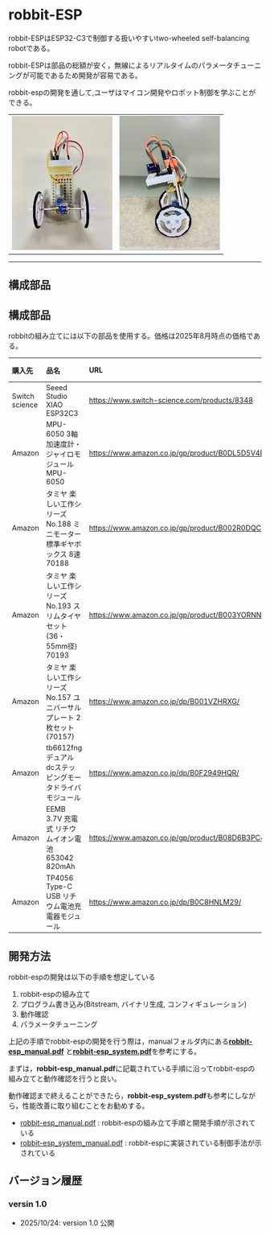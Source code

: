 # robbit-ESP
 
robbit-ESPはESP32-C3で制御する扱いやすいtwo-wheeled self-balancing robotである。

robbit-ESPは部品の総額が安く，無線によるリアルタイムのパラメータチューニングが可能であるため開発が容易である。

robbit-espの開発を通して,ユーザはマイコン開発やロボット制御を学ぶことができる。

<table>
    <tr>
        <td><img src="image/esp32c3_front.jpg" alt="画像1" width="200"></td>
        <td><img src="image/esp32c3-structure-side.jpg" alt="画像2" width="200"></td>
</table>

-----
## 構成部品

## 構成部品

robbitの組み立てには以下の部品を使用する。価格は2025年8月時点の価格である。

| 購入先 | 品名 | URL | 合計 | 数量 | 単価 |
|:---|:---|:---|:---|:---|:---|
| Switch science | Seeed Studio XIAO ESP32C3 | https://www.switch-science.com/products/8348 | 1069 | 1 | 1069 |
| Amazon | MPU-6050 3軸加速度計・ジャイロモジュール MPU-6050 | https://www.amazon.co.jp/gp/product/B0DL5D5V4B/ | 1949 | 6 | 325 |
| Amazon | タミヤ 楽しい工作シリーズ No.188 ミニモーター標準ギヤボックス 8速 70188 | https://www.amazon.co.jp/gp/product/B002R0DQCK/　| 632 | 1 | 632 |
| Amazon | タミヤ 楽しい工作シリーズ No.193 スリムタイヤセット (36・55mm径) 70193　| https://www.amazon.co.jp/gp/product/B003YORNNG/ | 528 | 1 | 528 |
| Amazon | タミヤ 楽しい工作シリーズ No.157 ユニバーサルプレート 2枚セット (70157) | https://www.amazon.co.jp/dp/B001VZHRXG/ | 660 | 4 | 165 |
| Amazon | tb6612fngデュアルdcステッピングモータドライバモジュール | https://www.amazon.co.jp/dp/B0F2949HQR/ | 998 | 3 | 333 |
| Amazon | EEMB 3.7V 充電式 リチウムイオン電池 653042 820mAh | https://www.amazon.co.jp/gp/product/B08D6B3PC4/ | 2499 | 4 | 625 |
| Amazon | TP4056 Type-C USB リチウム電池充電器モジュール | https://www.amazon.co.jp/dp/B0C8HNLM29/ | 525 | 3 | 175 |

## 開発方法

robbit-espの開発は以下の手順を想定している

1. robbit-espの組み立て
2. プログラム書き込み(Bitstream, バイナリ生成, コンフィギュレーション)
3. 動作確認
4. パラメータチューニング

上記の手順でrobbit-espの開発を行う際は，manualフォルダ内にある[**robbit-esp_manual.pdf**](./manual/robbit-esp_manual.pdf)
と[**robbit-esp_system.pdf**](./manual/robbit-esp_system_manual.pdf)を参考にする。

まずは，**robbit-esp_manual.pdf**に記載されている手順に沿ってrobbit-espの組み立てと動作確認を行うと良い。

動作確認まで終えることができたら，**robbit-esp_system.pdf**も参考にしながら，性能改善に取り組むことをお勧めする。

- [robbit-esp_manual.pdf](./manual/robbit-esp_manual.pdf) : robbit-espの組み立て手順と開発手順が示されている
- [robbit-esp_system_manual.pdf](./manual/robbit-esp_system_manual.pdf) : robbit-espに実装されている制御手法が示されている

## バージョン履歴

### versin 1.0

- 2025/10/24: version 1.0 公開
